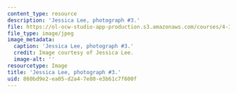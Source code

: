 ```yaml
---
content_type: resource
description: 'Jessica Lee, photograph #3.'
file: https://ol-ocw-studio-app-production.s3.amazonaws.com/courses/4-341-introduction-to-photography-and-related-media-fall-2007/860bd9e2ea05d2a47e80e3b61c7f600f_lee3.jpg
file_type: image/jpeg
image_metadata:
  caption: 'Jessica Lee, photograph #3.'
  credit: Image courtesy of Jessica Lee.
  image-alt: ''
resourcetype: Image
title: 'Jessica Lee, photograph #3.'
uid: 860bd9e2-ea05-d2a4-7e80-e3b61c7f600f
---
```

